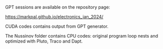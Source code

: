 GPT sessions are available on the repository page:

https://markpal.github.io/electronics_jan_2024/

CUDA codes contains output from GPT generator.

The Nussinov folder contains CPU codes: original program loop nests and optimized with Pluto, Traco and Dapt.
